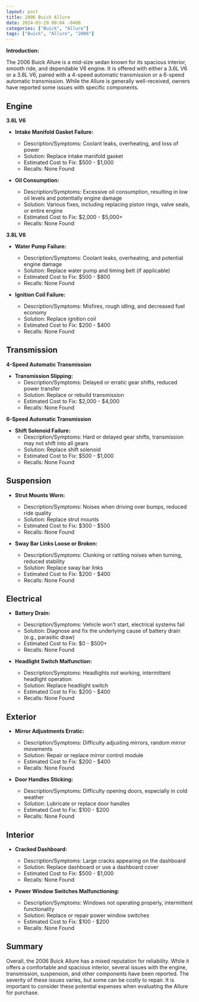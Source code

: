 ```yaml
---
layout: post
title: 2006 Buick Allure
date: 2024-03-29 00:04 -0400
categories: ["Buick", "Allure"]
tags: ["Buick", "Allure", "2006"]
---
```

**Introduction:**

The 2006 Buick Allure is a mid-size sedan known for its spacious interior, smooth ride, and dependable V6 engine. It is offered with either a 3.6L V6 or a 3.8L V6, paired with a 4-speed automatic transmission or a 6-speed automatic transmission. While the Allure is generally well-received, owners have reported some issues with specific components.

## **Engine**

**3.6L V6**

* **Intake Manifold Gasket Failure:**
    * Description/Symptoms: Coolant leaks, overheating, and loss of power
    * Solution: Replace intake manifold gasket
    * Estimated Cost to Fix: $500 - $1,000
    * Recalls: None Found

* **Oil Consumption:**
    * Description/Symptoms: Excessive oil consumption, resulting in low oil levels and potentially engine damage
    * Solution: Various fixes, including replacing piston rings, valve seals, or entire engine
    * Estimated Cost to Fix: $2,000 - $5,000+
    * Recalls: None Found

**3.8L V6**

* **Water Pump Failure:**
    * Description/Symptoms: Coolant leaks, overheating, and potential engine damage
    * Solution: Replace water pump and timing belt (if applicable)
    * Estimated Cost to Fix: $500 - $800
    * Recalls: None Found

* **Ignition Coil Failure:**
    * Description/Symptoms: Misfires, rough idling, and decreased fuel economy
    * Solution: Replace ignition coil
    * Estimated Cost to Fix: $200 - $400
    * Recalls: None Found

## **Transmission**

**4-Speed Automatic Transmission**

* **Transmission Slipping:**
    * Description/Symptoms: Delayed or erratic gear shifts, reduced power transfer
    * Solution: Replace or rebuild transmission
    * Estimated Cost to Fix: $2,000 - $4,000
    * Recalls: None Found

**6-Speed Automatic Transmission**

* **Shift Solenoid Failure:**
    * Description/Symptoms: Hard or delayed gear shifts, transmission may not shift into all gears
    * Solution: Replace shift solenoid
    * Estimated Cost to Fix: $500 - $1,000
    * Recalls: None Found

## **Suspension**

* **Strut Mounts Worn:**
    * Description/Symptoms: Noises when driving over bumps, reduced ride quality
    * Solution: Replace strut mounts
    * Estimated Cost to Fix: $300 - $500
    * Recalls: None Found

* **Sway Bar Links Loose or Broken:**
    * Description/Symptoms: Clunking or rattling noises when turning, reduced stability
    * Solution: Replace sway bar links
    * Estimated Cost to Fix: $200 - $400
    * Recalls: None Found

## **Electrical**

* **Battery Drain:**
    * Description/Symptoms: Vehicle won't start, electrical systems fail
    * Solution: Diagnose and fix the underlying cause of battery drain (e.g., parasitic draw)
    * Estimated Cost to Fix: $0 - $500+
    * Recalls: None Found

* **Headlight Switch Malfunction:**
    * Description/Symptoms: Headlights not working, intermittent headlight operation
    * Solution: Replace headlight switch
    * Estimated Cost to Fix: $200 - $400
    * Recalls: None Found

## **Exterior**

* **Mirror Adjustments Erratic:**
    * Description/Symptoms: Difficulty adjusting mirrors, random mirror movements
    * Solution: Repair or replace mirror control module
    * Estimated Cost to Fix: $200 - $400
    * Recalls: None Found

* **Door Handles Sticking:**
    * Description/Symptoms: Difficulty opening doors, especially in cold weather
    * Solution: Lubricate or replace door handles
    * Estimated Cost to Fix: $100 - $200
    * Recalls: None Found

## **Interior**

* **Cracked Dashboard:**
    * Description/Symptoms: Large cracks appearing on the dashboard
    * Solution: Replace dashboard or use a dashboard cover
    * Estimated Cost to Fix: $500 - $1,000
    * Recalls: None Found

* **Power Window Switches Malfunctioning:**
    * Description/Symptoms: Windows not operating properly, intermittent functionality
    * Solution: Replace or repair power window switches
    * Estimated Cost to Fix: $100 - $200
    * Recalls: None Found

## **Summary**

Overall, the 2006 Buick Allure has a mixed reputation for reliability. While it offers a comfortable and spacious interior, several issues with the engine, transmission, suspension, and other components have been reported. The severity of these issues varies, but some can be costly to repair. It is important to consider these potential expenses when evaluating the Allure for purchase.
